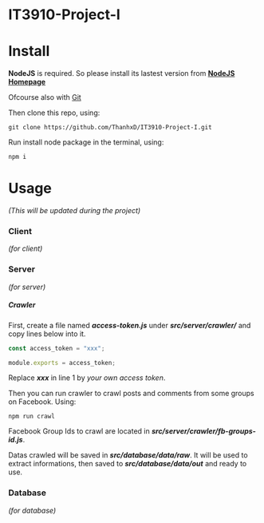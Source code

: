 # IT3910-Project-I

Install
=====
**NodeJS** is required. So please install its lastest version from **[NodeJS Homepage](https://nodejs.org)**

Ofcourse also with [Git](https://git-scm.com/downloads)

Then clone this repo, using:
```
git clone https://github.com/ThanhxD/IT3910-Project-I.git
```
Run install node package in the terminal, using:
```
npm i
```

Usage
=====
_(This will be updated during the project)_

### Client
_(for client)_

### Server
_(for server)_
##### Crawler

First, create a file named **_access-token.js_** under **_src/server/crawler/_** and copy lines below into it.
```javascript
const access_token = "xxx";

module.exports = access_token;
```
Replace **_xxx_** in line 1 by _your own access token_. 

Then you can run crawler to crawl posts and comments from some groups on Facebook. Using: 
```
npm run crawl
```

Facebook Group Ids to crawl are located in  **_src/server/crawler/fb-groups-id.js_**.

Datas crawled will be saved in **_src/database/data/raw_**.
It will be used to extract informations, then saved to **_src/database/data/out_** and ready to use.

### Database
_(for database)_
